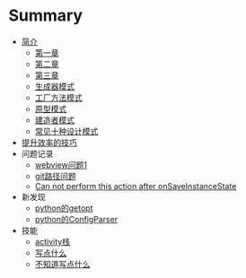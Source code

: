 # Summary

* [简介](README.md)
    * [第一章](01.md)
    * [第二章](02.md)
    * [第三章](03.md)
    * [生成器模式](04.md)
    * [工厂方法模式](05.md)
    * [原型模式](06.md)
    * [建造者模式](07.md)
    * [常见十种设计模式](08.md)
* [提升效率的技巧](99.md)
* 问题记录
    * [webview问题1](09.md)
    * [git路径问题](10.md)
    * [Can not perform this action after onSaveInstanceState](14.md)
* 新发现
    * [python的getopt](11.md)
    * [python的ConfigParser](12.md)
* 技能
    * [activity栈](13.md)
    * [写点什么](15.md)
    * [不知道写点什么](16.md)


